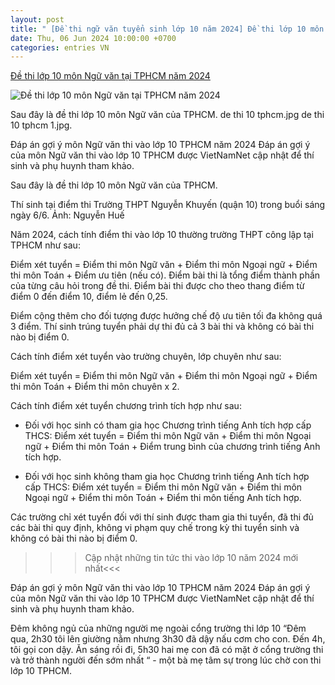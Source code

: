 ```yaml
---
layout: post
title: " [Đề thi ngữ văn tuyển sinh lớp 10 năm 2024] Đề thi lớp 10 môn Ngữ văn tại TPHCM năm 2024"
date: Thu, 06 Jun 2024 10:00:00 +0700
categories: entries VN
---
```

[Đề thi lớp 10 môn Ngữ văn tại TPHCM năm 2024](https://vietnamnet.vn/de-thi-lop-10-mon-ngu-van-tai-tphcm-nam-2024-2288320.html)

![Đề thi lớp 10 môn Ngữ văn tại TPHCM năm 2024](https://static-images.vnncdn.net/vps_images_publish/000001/000003/2024/6/6/de-thi-lop-10-mon-ngu-van-tai-tphcm-448.jpg?width=0&s=5b9Bet6I1HCUEdcqxhhrUA)

Sau đây là đề thi lớp 10 môn Ngữ văn của TPHCM. de thi 10 tphcm.jpg de thi 10 tphcm 1.jpg.

Đáp án gợi ý môn Ngữ văn thi vào lớp 10 TPHCM năm 2024 Đáp án gợi ý của môn Ngữ văn thi vào lớp 10 TPHCM được VietNamNet cập nhật để thí sinh và phụ huynh tham khảo.

Sau đây là đề thi lớp 10 môn Ngữ văn của TPHCM.

Thí sinh tại điểm thi Trường THPT Nguyễn Khuyến (quận 10) trong buổi sáng ngày 6/6. Ảnh: Nguyễn Huế

Năm 2024, cách tính điểm thi vào lớp 10 thường trường THPT công lập tại TPHCM như sau:

Điểm xét tuyển = Điểm thi môn Ngữ văn + Điểm thi môn Ngoại ngữ + Điểm thi môn Toán + Điểm ưu tiên (nếu có). Điểm bài thi là tổng điểm thành phần của từng câu hỏi trong đề thi. Điểm bài thi được cho theo thang điểm từ điểm 0 đến điểm 10, điểm lẻ đến 0,25.

Điểm cộng thêm cho đối tượng được hưởng chế độ ưu tiên tối đa không quá 3 điểm. Thí sinh trúng tuyển phải dự thi đủ cả 3 bài thi và không có bài thi nào bị điểm 0.

Cách tính điểm xét tuyển vào trường chuyên, lớp chuyên như sau:

Điểm xét tuyển = Điểm thi môn Ngữ văn + Điểm thi môn Ngoại ngữ + Điểm thi môn Toán + Điểm thi môn chuyên x 2.

Cách tính điểm xét tuyển chương trình tích hợp như sau:

- Đối với học sinh có tham gia học Chương trình tiếng Anh tích hợp cấp THCS: Điểm xét tuyển = Điểm thi môn Ngữ văn + Điểm thi môn Ngoại ngữ + Điểm thi môn Toán + Điểm trung bình của chương trình tiếng Anh tích hợp.

- Đối với học sinh không tham gia học Chương trình tiếng Anh tích hợp cấp THCS: Điểm xét tuyển = Điểm thi môn Ngữ văn + Điểm thi môn Ngoại ngữ + Điểm thi môn Toán + Điểm thi môn tiếng Anh tích hợp.

Các trường chỉ xét tuyển đối với thí sinh được tham gia thi tuyển, đã thi đủ các bài thi quy định, không vi phạm quy chế trong kỳ thi tuyển sinh và không có bài thi nào bị điểm 0.

>>>Cập nhật những tin tức thi vào lớp 10 năm 2024 mới nhất<<<

Đáp án gợi ý môn Ngữ văn thi vào lớp 10 TPHCM năm 2024 Đáp án gợi ý của môn Ngữ văn thi vào lớp 10 TPHCM được VietNamNet cập nhật để thí sinh và phụ huynh tham khảo.

Đêm không ngủ của những người mẹ ngoài cổng trường thi lớp 10 “Đêm qua, 2h30 tôi lên giường nằm nhưng 3h30 đã dậy nấu cơm cho con. Đến 4h, tôi gọi con dậy. Ăn sáng rồi đi, 5h30 hai mẹ con đã có mặt ở cổng trường thi và trở thành người đến sớm nhất “ - một bà mẹ tâm sự trong lúc chờ con thi lớp 10 TPHCM.

